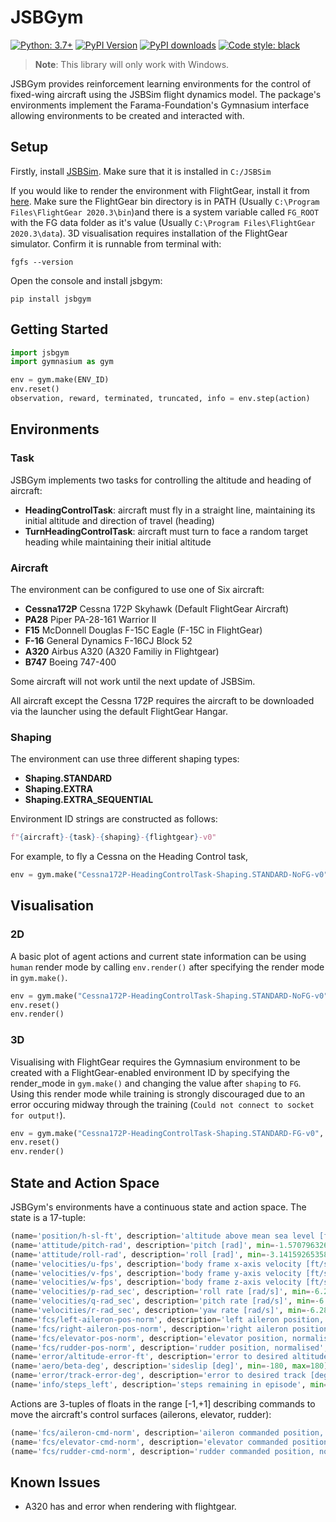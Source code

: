# JSBGym

[![Python: 3.7+](https://img.shields.io/badge/python-3.7+-blue.svg)](https://www.python.org/downloads/)
[![PyPI Version](https://img.shields.io/pypi/v/jsbgym)](https://pypi.org/project/jsbgym)
[![PyPI downloads](https://img.shields.io/pypi/dm/jsbgym.svg)](https://pypistats.org/packages/jsbgym)
[![Code style: black](https://img.shields.io/badge/code%20style-black-000000.svg)](https://github.com/psf/black)

> **Note**: This library will only work with Windows.

JSBGym provides reinforcement learning environments for the control of fixed-wing aircraft using the JSBSim flight dynamics model. The package's environments implement the Farama-Foundation's Gymnasium interface allowing environments to be created and interacted with.

## Setup

Firstly, install [JSBSim](https://github.com/JSBSim-Team/jsbsim). Make sure that it is installed in `C:/JSBSim`

If you would like to render the environment with FlightGear, install it from [here](https://sourceforge.net/projects/flightgear/). Make sure the FlightGear bin directory is in PATH (Usually `C:\Program Files\FlightGear 2020.3\bin`)and there is a system variable called `FG_ROOT` with the FG data folder as it's value (Usually `C:\Program Files\FlightGear 2020.3\data`).
3D visualisation requires installation of the FlightGear simulator. Confirm it is runnable from terminal with:

```console
fgfs --version
```

Open the console and install jsbgym:

```console
pip install jsbgym
```

## Getting Started

```python
import jsbgym
import gymnasium as gym

env = gym.make(ENV_ID)
env.reset()
observation, reward, terminated, truncated, info = env.step(action)
```

## Environments

### Task

JSBGym implements two tasks for controlling the altitude and heading of aircraft:

* **HeadingControlTask**: aircraft must fly in a straight line, maintaining its initial altitude and direction of travel (heading)
* **TurnHeadingControlTask**: aircraft must turn to face a random target heading while maintaining their initial altitude

### Aircraft

The environment can be configured to use one of Six aircraft:

* **Cessna172P** Cessna 172P Skyhawk (Default FlightGear Aircraft)
* **PA28** Piper PA-28-161 Warrior II
* **F15** McDonnell Douglas F-15C Eagle (F-15C in FlightGear)
* **F-16** General Dynamics F-16CJ Block 52
* **A320** Airbus A320 (A320 Familiy in Flightgear)
* **B747** Boeing 747-400

Some aircraft will not work until the next update of JSBSim.

All aircraft except the Cessna 172P requires the aircraft to be downloaded via the launcher using the default FlightGear Hangar.

### Shaping

The environment can use three different shaping types:

* **Shaping.STANDARD**
* **Shaping.EXTRA**
* **Shaping.EXTRA_SEQUENTIAL**

Environment ID strings are constructed as follows:

```python
f"{aircraft}-{task}-{shaping}-{flightgear}-v0"
```

For example, to fly a Cessna on the Heading Control task,

```python
env = gym.make("Cessna172P-HeadingControlTask-Shaping.STANDARD-NoFG-v0")
```

## Visualisation

### 2D

A basic plot of agent actions and current state information can be using `human` render mode by calling `env.render()` after specifying the render mode in `gym.make()`.

```python
env = gym.make("Cessna172P-HeadingControlTask-Shaping.STANDARD-NoFG-v0", render_mode="human")
env.reset()
env.render()
```

### 3D

Visualising with FlightGear requires the Gymnasium environment to be created with a FlightGear-enabled environment ID by specifying the render_mode in `gym.make()` and changing the value after `shaping` to `FG`. Using this render mode while training is strongly discouraged due to an error occuring midway through the training (`Could not connect to socket for output!`).

```python
env = gym.make("Cessna172P-HeadingControlTask-Shaping.STANDARD-FG-v0", render_mode="flightgear")
env.reset()
env.render()
```

## State and Action Space

JSBGym's environments have a continuous state and action space. The state is a 17-tuple:

```python
(name='position/h-sl-ft', description='altitude above mean sea level [ft]', min=-1400, max=85000)
(name='attitude/pitch-rad', description='pitch [rad]', min=-1.5707963267948966, max=1.5707963267948966)
(name='attitude/roll-rad', description='roll [rad]', min=-3.141592653589793, max=3.141592653589793)
(name='velocities/u-fps', description='body frame x-axis velocity [ft/s]', min=-2200, max=2200)
(name='velocities/v-fps', description='body frame y-axis velocity [ft/s]', min=-2200, max=2200)
(name='velocities/w-fps', description='body frame z-axis velocity [ft/s]', min=-2200, max=2200)
(name='velocities/p-rad_sec', description='roll rate [rad/s]', min=-6.283185307179586, max=6.283185307179586)
(name='velocities/q-rad_sec', description='pitch rate [rad/s]', min=-6.283185307179586, max=6.283185307179586)
(name='velocities/r-rad_sec', description='yaw rate [rad/s]', min=-6.283185307179586, max=6.283185307179586)
(name='fcs/left-aileron-pos-norm', description='left aileron position, normalised', min=-1, max=1)
(name='fcs/right-aileron-pos-norm', description='right aileron position, normalised', min=-1, max=1)
(name='fcs/elevator-pos-norm', description='elevator position, normalised', min=-1, max=1)
(name='fcs/rudder-pos-norm', description='rudder position, normalised', min=-1, max=1)
(name='error/altitude-error-ft', description='error to desired altitude [ft]', min=-1400, max=85000)
(name='aero/beta-deg', description='sideslip [deg]', min=-180, max=180)
(name='error/track-error-deg', description='error to desired track [deg]', min=-180, max=180)
(name='info/steps_left', description='steps remaining in episode', min=0, max=300)
 ```

 Actions are 3-tuples of floats in the range [-1,+1] describing commands to move the aircraft's control surfaces (ailerons, elevator, rudder):

 ```python
 (name='fcs/aileron-cmd-norm', description='aileron commanded position, normalised', min=-1.0, max=1.0)
 (name='fcs/elevator-cmd-norm', description='elevator commanded position, normalised', min=-1.0, max=1.0)
 (name='fcs/rudder-cmd-norm', description='rudder commanded position, normalised', min=-1.0, max=1.0)
 ```

## Known Issues

* A320 has and error when rendering with flightgear.

